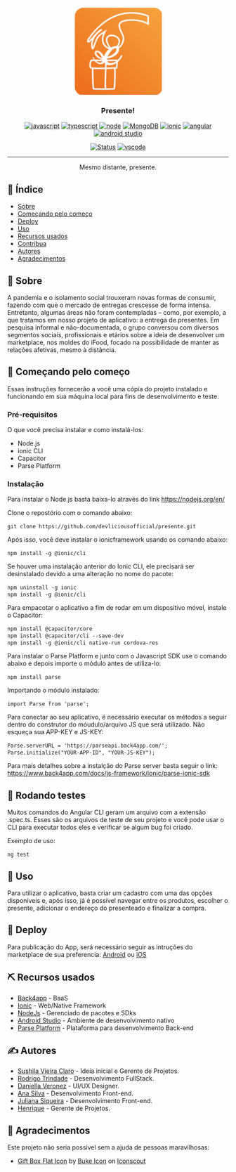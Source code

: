 <p align="center">
  <a href="" rel="noopener">
 <img width=200px height=200px src="https://raw.githubusercontent.com/devliciouofficial/assets/main/icons/presente.png" alt="Project logo"></a>
</p>

<h3 align="center">Presente!</h3>

<div align="center">

[![javascript](https://img.shields.io/badge/Javascript-016c8c?style=f&logo=javascript&logoColor=yellow)](https://www.javascript.com/)
[![typescript](https://img.shields.io/badge/Typescript-016c8c?style=f&logo=typescript&logoColor=blue)](https://www.typescriptlang.org/)
[![node](https://img.shields.io/badge/NodeJS-016c8c?style=f&logo=node.js&logoColor=green)](https://nodejs.org/en/)
[![MongoDB](https://img.shields.io/badge/MongoDB-016c8c?style=f&logo=MongoDB&logoColor=green)](https://www.javascript.com/)
[![ionic](https://img.shields.io/badge/ionic-016c8c?style=f&logo=ionic&logoColor=blue)](https://ionicframework.com/)
[![angular](https://img.shields.io/badge/Angular-016c8c?style=f&logo=angular&logoColor=red)](https://angular.io/)
[![android studio](https://img.shields.io/badge/Android_Studio-016c8c?style=f&logo=android-studio&logoColor=green)](https://developer.android.com/studio)
   


[![Status](https://img.shields.io/badge/Repo_status-WIP-orange?labelolor=black)](https://media.giphy.com/media/61XS37iBats8J3QLwF/giphy.gif)
[![vscode](https://img.shields.io/badge/IDE-gray?style=flat&labelColor=gray&logo=visual-studio-code&logoColor=blue)](https://code.visualstudio.com/)

</div>

---

<p align="center"> Mesmo distante, presente.
    <br> 
</p>

## 📝 Índice

- [Sobre](#about)
- [Começando pelo começo](#getting_started)
- [Deploy](#deployment)
- [Uso](#usage)
- [Recursos usados](#built_using)
- [Contribua](https://github.com/devliciousofficial/presente/blob/main/CONTRIBUTING.md)
- [Autores](#authors)
- [Agradecimentos](#acknowledgement)
<!--- [TODO](../TODO.md)-->
## 🧐 Sobre <a name = "about"></a>

A pandemia e o isolamento social trouxeram novas formas de consumir, fazendo com que o mercado de entregas crescesse de forma intensa. Entretanto, algumas áreas não foram contempladas – como, por exemplo, a que tratamos em nosso projeto de aplicativo: a entrega de presentes. Em pesquisa informal e não-documentada, o grupo conversou com diversos segmentos sociais, profissionais e etários sobre a ideia de desenvolver um marketplace, nos moldes do iFood, focado na possibilidade de manter as relações afetivas, mesmo à distância.

## 🏁 Começando pelo começo <a name = "getting_started"></a>

Essas instruções fornecerão a você uma cópia do projeto instalado e funcionando em sua máquina local para fins de desenvolvimento e teste.

### Pré-requisitos

O que você precisa instalar e como instalá-los:

 * Node.js
 * ionic CLI
 * Capacitor
 * Parse Platform

### Instalação

Para instalar o Node.js basta baixa-lo através do link https://nodejs.org/en/

Clone o repostório com o comando abaixo:

```
git clone https://github.com/devliciousofficial/presente.git
```
Após isso, você deve instalar o ionicframework usando os comando abaixo:

```
npm install -g @ionic/cli
```
Se houver uma instalação anterior do Ionic CLI, ele precisará ser desinstalado devido a uma alteração no nome do pacote:
```
npm uninstall -g ionic
npm install -g @ionic/cli
```


Para empacotar o aplicativo a fim de rodar em um dispositivo móvel, instale o Capacitor:

```
npm install @capacitor/core
npm install @capacitor/cli --save-dev
npm install -g @ionic/cli native-run cordova-res
```
Para instalar o Parse Platform e junto com o Javascript SDK use o comando abaixo e depois importe o módulo antes de utiliza-lo:
```
npm install parse
```
Importando o módulo instalado:
```
import Parse from 'parse';
```
Para conectar ao seu aplicativo, é necessário executar os métodos a seguir dentro do construtor do móudulo/arquivo JS que será utilizado. Não esqueça sua APP-KEY e JS-KEY:
```
Parse.serverURL = 'https://parseapi.back4app.com/';
Parse.initialize("YOUR-APP-ID", "YOUR-JS-KEY");
```

Para mais detalhes sobre a instalção do Parse server basta seguir o link: https://www.back4app.com/docs/js-framework/ionic/parse-ionic-sdk



## 🔧 Rodando testes <a name = "tests"></a>

Muitos comandos do Angular CLI geram um arquivo com a extensão .spec.ts. Esses são os arquivos de teste de seu projeto e você pode usar o CLI para executar todos eles e verificar se algum bug foi criado.

Exemplo de uso:
```
ng test
```
<!---
### Divida em testes de ponta a ponta

Explain what these tests test and why

```
Give an example
```


### Estilo de codificação para os testes

Explain what these tests test and why

```
Give an example
```
-->

## 🎈 Uso <a name="usage"></a>
Para utilizar o aplicativo, basta criar um cadastro com uma das opções disponíveis e, após isso, já é possível navegar entre os produtos, escolher o presente, adicionar o endereço do presenteado e finalizar a compra.

## 🚀 Deploy <a name = "deployment"></a>
Para publicação do App, será necessário seguir as intruções do marketplace de sua preferencia: [Android](https://developer.android.com/studio/publish?hl=pt-br) ou [iOS](https://www.apple.com/br/itunes/working-itunes/sell-content/apps/)

## ⛏️ Recursos usados <a name = "built_using"></a>

- [Back4app](https://www.back4app.com/) - BaaS
- [Ionic](https://ionicframework.com/) - Web/Native Framework
- [NodeJs](https://nodejs.org/en/) - Gerenciado de pacotes e SDks
- [Android Studio](https://developer.android.com) - Ambiente de desenvolvimento nativo
- [Parse Platform](https://parseplatform.org/) - Plataforma para desenvolvimento Back-end


## ✍️ Autores <a name = "authors"></a>

- [Sushila Vieira Claro](https://github.com/Suskka2605) - Ideía inicial e Gerente de Projetos.
- [Rodrigo Trindade](https://github.com/elir0d) - Desenvolvimento FullStack.
- [Daniella Veronez](https://github.com/Daniella-2907) - UI/UX Designer.
- [Ana Silva](https://github.com/anaflaviabsilva) - Desenvolvimento Front-end.
- [Juliana Siqueira](https://github.com/jusiqueirab) - Desenvolvimento Front-end.
- [Henrique](https://github.com/Henrique28072001) - Gerente de Projetos.


## 🎉 Agradecimentos <a name = "acknowledgement"></a>

Este projeto não seria possível sem a ajuda de pessoas maravilhosas:
- <a href="https://iconscout.com/icons/gift-box" target="_blank">Gift Box Flat Icon</a> by <a href="https://iconscout.com/contributors/bukeicon">Buke Icon</a> on <a href="https://iconscout.com">Iconscout</a>
